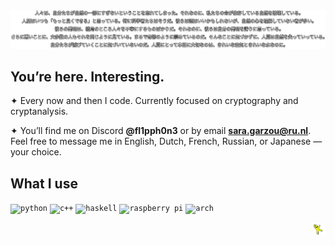 <div align="center">
  <img alt="Banner" src="imagetext.png"/>
</div>

## You’re here. Interesting.


✦ Every now and then I code. Currently focused on cryptography and cryptanalysis.

✦ You’ll find me on Discord **@fl1pph0n3** or by email **sara.garzou@ru.nl**. Feel free to message me in English, Dutch, French, Russian, or Japanese — your choice.

## What I use
<code><img height="20" alt="python" src="https://img.shields.io/badge/Python-14354C.svg?logo=python&logoColor=white"></code>
<code><img height="20" alt="c++" src="https://custom-icon-badges.demolab.com/badge/C++-9C033A.svg?logo=cpp2&logoColor=white"></code>
<code><img height="20" alt="haskell" src="https://img.shields.io/badge/Haskell-5e5086?style=flat&logo=haskell&logoColor=white"></code>
<code><img height="20" alt="raspberry pi" src="https://img.shields.io/badge/-Raspberry_Pi-C51A4A?style=flat&logo=Raspberry-Pi"></code>
<code><img height="20" alt="arch" src="https://img.shields.io/badge/Arch%20Linux-1793D1.svg?logo=arch-linux&logoColor=white"></code>

<div align="right">
  <img alt="silly" src="waa.gif" width="20"/>
</div>
